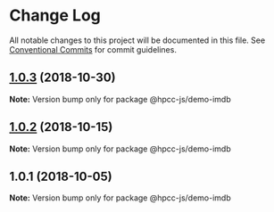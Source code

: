 # Change Log

All notable changes to this project will be documented in this file.
See [Conventional Commits](https://conventionalcommits.org) for commit guidelines.

<a name="1.0.3"></a>
## [1.0.3](https://github.com/GordonSmith/Visualization/compare/@hpcc-js/demo-imdb@1.0.2...@hpcc-js/demo-imdb@1.0.3) (2018-10-30)

**Note:** Version bump only for package @hpcc-js/demo-imdb





<a name="1.0.2"></a>
## [1.0.2](https://github.com/GordonSmith/Visualization/compare/@hpcc-js/demo-imdb@1.0.1...@hpcc-js/demo-imdb@1.0.2) (2018-10-15)

**Note:** Version bump only for package @hpcc-js/demo-imdb





<a name="1.0.1"></a>
## 1.0.1 (2018-10-05)

**Note:** Version bump only for package @hpcc-js/demo-imdb
